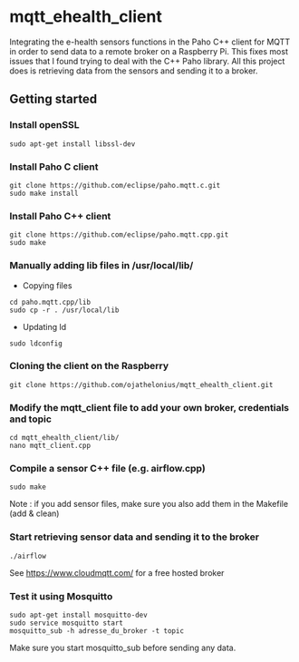 # mqtt_ehealth_client
Integrating the e-health sensors functions in the Paho C++ client for MQTT in order to send data to a remote broker on a Raspberry Pi. This fixes most issues that I found trying to deal with the C++ Paho library.
All this project does is retrieving data from the sensors and sending it to a broker.

## Getting started
### Install openSSL
```
sudo apt-get install libssl-dev
```

### Install Paho C client
```
git clone https://github.com/eclipse/paho.mqtt.c.git
sudo make install
```

### Install Paho C++ client
```
git clone https://github.com/eclipse/paho.mqtt.cpp.git
sudo make
```

### Manually adding lib files in /usr/local/lib/ 
* Copying files
```
cd paho.mqtt.cpp/lib
sudo cp -r . /usr/local/lib
```

* Updating ld
```
sudo ldconfig
```

### Cloning the client on the Raspberry
```
git clone https://github.com/ojathelonius/mqtt_ehealth_client.git
```

### Modify the mqtt_client file to add your own broker, credentials and topic
```
cd mqtt_ehealth_client/lib/
nano mqtt_client.cpp
```

### Compile a sensor C++ file (e.g. airflow.cpp)
```
sudo make
```
Note : if you add sensor files, make sure you also add them in the Makefile (add & clean)

### Start retrieving sensor data and sending it to the broker
```
./airflow
```
See https://www.cloudmqtt.com/ for a free hosted broker

### Test it using Mosquitto
```
sudo apt-get install mosquitto-dev
sudo service mosquitto start
mosquitto_sub -h adresse_du_broker -t topic
```
Make sure you start mosquitto_sub before sending any data.

